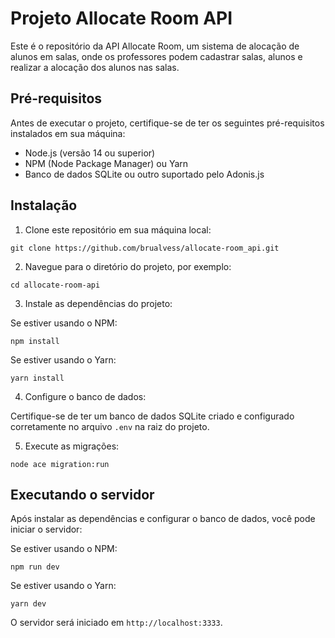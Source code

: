 # Projeto Allocate Room API

Este é o repositório da API Allocate Room, um sistema de alocação de alunos em salas, onde os professores podem cadastrar salas, alunos e realizar a alocação dos alunos nas salas.

## Pré-requisitos

Antes de executar o projeto, certifique-se de ter os seguintes pré-requisitos instalados em sua máquina:

- Node.js (versão 14 ou superior)
- NPM (Node Package Manager) ou Yarn
- Banco de dados SQLite ou outro suportado pelo Adonis.js

## Instalação

1. Clone este repositório em sua máquina local:

```
git clone https://github.com/brualvess/allocate-room_api.git
```

2. Navegue para o diretório do projeto, por exemplo:

```
cd allocate-room-api
```

3. Instale as dependências do projeto:

Se estiver usando o NPM:

```
npm install
```

Se estiver usando o Yarn:

```
yarn install
```

4. Configure o banco de dados:

Certifique-se de ter um banco de dados SQLite criado e configurado corretamente no arquivo `.env` na raiz do projeto.

5. Execute as migrações:

```
node ace migration:run
```

## Executando o servidor

Após instalar as dependências e configurar o banco de dados, você pode iniciar o servidor:

Se estiver usando o NPM:

```
npm run dev
```

Se estiver usando o Yarn:

```
yarn dev
```

O servidor será iniciado em `http://localhost:3333`.

 